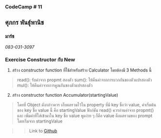 ### CodeCamp # 11  

## **ศุภกร พันธุ์พานิช**  
### มาร์ช
*083-031-3097*  

### Exercise Constructor กับ New
1. สร้าง constructor function ที่ใช้สำหรับสร้าง Calculator โดยต้องมี 3 Methods นี้
> read(): รับค่าจาก propmt สองตัว
> sum(): ให้คืนค่าจากการบวกกันของตัวแปรสองตัว
> mul(): ให้คืนค่าจากการคูณกันของตัวแปรสองตัว
2. สร้าง constructor function Accumulator(startingValue)
> โดยที่ Object ดังกล่าวควร เก็บผลรวมไว้ใน property ที่มี key ชื่อว่า value, ค่าเริ่มต้นของ key ชื่อ value นี้ คือ startingValue
> ฟังก์ชัน read() ควรอ่านค่าจาก propmt() และ เพิ่มค่าที่ใส่เข้ามาใน key ชื่อ value พูดง่าย ๆ ก็คือ value คือผลรวมของ prompt โดยเริ่มจาก startingValue


>> Link to [Github](https://github.com/machhhhhhh/Homework_Codecamp_10/tree/master/Advanced_Javascript/Constructure_and_New)